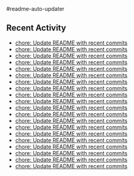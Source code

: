 #readme-auto-updater

## Recent Activity
<!-- LATEST_COMMITS:START -->
- [chore: Update README with recent commits](https://github.com/NEO1717/readme-auto-updater/commit/93c70f98814325d65bc564328c79eeff026a9519)
- [chore: Update README with recent commits](https://github.com/NEO1717/readme-auto-updater/commit/bc8909eae96896691dc994e00075baa4e3b683c0)
- [chore: Update README with recent commits](https://github.com/NEO1717/readme-auto-updater/commit/032a367cc4234dc9e8c25b71a22968444fdd4a9c)
- [chore: Update README with recent commits](https://github.com/NEO1717/readme-auto-updater/commit/f7b160f10ab1d8db7685c50593316e3f7df08190)
- [chore: Update README with recent commits](https://github.com/NEO1717/readme-auto-updater/commit/9cdad37fdfa22dbd3dcb8ec2dc1c4e98cc9cd2b6)
- [chore: Update README with recent commits](https://github.com/NEO1717/readme-auto-updater/commit/578cda49e20a2eda46e8404d00096725fb99bdff)
- [chore: Update README with recent commits](https://github.com/NEO1717/readme-auto-updater/commit/e1e6d05bd117bb81827bdc4c19b053989f0fba60)
- [chore: Update README with recent commits](https://github.com/NEO1717/readme-auto-updater/commit/ac0e9224030fdf8d3410292b9180261c55ec2386)
- [chore: Update README with recent commits](https://github.com/NEO1717/readme-auto-updater/commit/a8a8d0e0b5c6bd123c944be2018b09101d86f8f3)
- [chore: Update README with recent commits](https://github.com/NEO1717/readme-auto-updater/commit/8c7befbe33748f0cc7184edf2bc95186773922b0)
- [chore: Update README with recent commits](https://github.com/NEO1717/readme-auto-updater/commit/02fbeed4a61e905d4bbe4944cfc2a848b1e4088b)
- [chore: Update README with recent commits](https://github.com/NEO1717/readme-auto-updater/commit/2c5625d9b881c623c215e630aae4fb72971e36f3)
- [chore: Update README with recent commits](https://github.com/NEO1717/readme-auto-updater/commit/eb25a2f7cd0908d07ce3e3cffd40725a9836b498)
- [chore: Update README with recent commits](https://github.com/NEO1717/readme-auto-updater/commit/eba32a05f96b0836a3e079ffb3f35a627bf5679c)
- [chore: Update README with recent commits](https://github.com/NEO1717/readme-auto-updater/commit/1b618bac03e6c1debd5cf95d6842aaf9ea4ba459)
- [chore: Update README with recent commits](https://github.com/NEO1717/readme-auto-updater/commit/526493bfcd36a4b52c7894cfaa6f2b94a0014ac0)
- [chore: Update README with recent commits](https://github.com/NEO1717/readme-auto-updater/commit/b5e06e03d85d4113c9b3af98b1163127d58f381f)
- [chore: Update README with recent commits](https://github.com/NEO1717/readme-auto-updater/commit/b0322e14fa076b8ba8800f9b77d24f33f7a463ed)
- [chore: Update README with recent commits](https://github.com/NEO1717/readme-auto-updater/commit/21f7a1e16383f492ebb1b92fc8e373ce89107340)
- [chore: Update README with recent commits](https://github.com/NEO1717/readme-auto-updater/commit/4ee1a296187af1bb34bf4652927b1175787ee1d0)
<!-- LATEST_COMMITS:END -->

